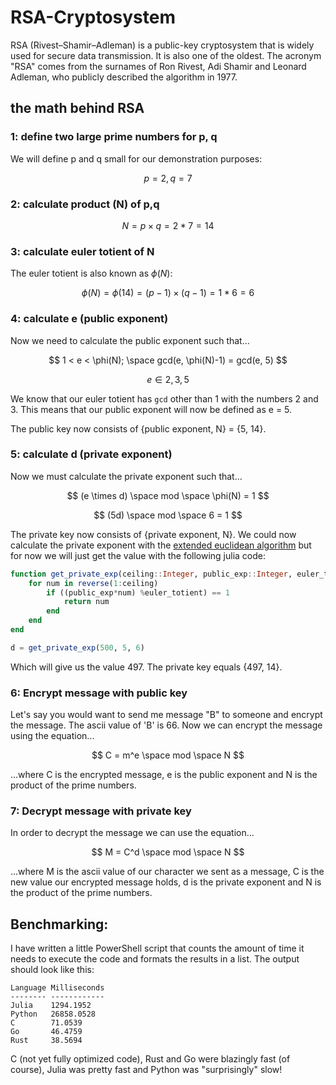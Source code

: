 # RSA-Cryptosystem
RSA (Rivest–Shamir–Adleman) is a public-key cryptosystem that is widely used for secure data transmission. It is also one of the oldest. The acronym "RSA" comes from the surnames of Ron Rivest, Adi Shamir and Leonard Adleman, who publicly described the algorithm in 1977.

## the math behind RSA
### 1: define two large prime numbers for p, q
We will define p and q small for our demonstration purposes:

$$ p = 2, q = 7 $$

### 2: calculate product (N) of p,q
$$ N = p \times q = 2 * 7 = 14 $$

### 3: calculate euler totient of N
The euler totient is also known as $\phi(N)$:

$$ \phi(N) = \phi(14) = (p-1) \times (q-1) = 1 * 6 = 6 $$

### 4: calculate e (public exponent)
Now we need to calculate the public exponent such that...

$$ 1 < e < \phi(N); \space gcd(e, \phi(N)-1) = gcd(e, 5) $$

$$ e \in {2, 3, 5} $$

We know that our euler totient has ```gcd``` other than 1 with the numbers 2 and 3. This means that our public exponent will now be defined as e = 5.

The public key now consists of {public exponent, N} = {5, 14}.

### 5: calculate d (private exponent)
Now we must calculate the private exponent such that...

$$ (e \times d) \space mod \space \phi(N) = 1 $$

$$ (5d) \space mod \space 6 = 1 $$

The private key now consists of {private exponent, N}. We could now calculate the private exponent with the [extended euclidean algorithm](https://en.wikipedia.org/wiki/Extended_Euclidean_algorithm) but for now we will just get the value with the following julia code:
```julia
function get_private_exp(ceiling::Integer, public_exp::Integer, euler_totient::Integer)
    for num in reverse(1:ceiling)
        if ((public_exp*num) %euler_totient) == 1
            return num
        end
    end
end

d = get_private_exp(500, 5, 6)
```
Which will give us the value 497. The private key equals {497, 14}.

### 6: Encrypt message with public key
Let's say you would want to send me message "B" to someone and encrypt the message. The ascii value of 'B' is 66. Now we can encrypt the message using the equation...

$$ C = m^e \space mod \space N $$

...where C is the encrypted message, e is the public exponent and N is the product of the prime numbers.

### 7: Decrypt message with private key
In order to decrypt the message we can use the equation...

$$ M = C^d \space mod \space N $$

...where M is the ascii value of our character we sent as a message, C is the new value our encrypted message holds, d is the private exponent and N is the product of the prime numbers.

## Benchmarking:
I have written a little PowerShell script that counts the amount of time it needs to execute the code and formats the results in a list. The output should look like this:
```
Language Milliseconds
-------- ------------
Julia    1294.1952
Python   26858.0528
C        71.0539
Go       46.4759
Rust     38.5694
```

C (not yet fully optimized code), Rust and Go were blazingly fast (of course), Julia was pretty fast and Python was "surprisingly" slow!
